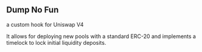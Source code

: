 ## Dump No Fun
a custom hook for Uniswap V4

It allows for deploying new pools with a standard ERC-20 and implements a timelock to lock initial liquidity deposits.
